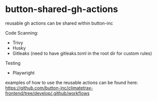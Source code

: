 # button-shared-gh-actions
reusable gh actions can be shared within button-inc


Code Scanning:
- Trivy
- Husky
- Gitleaks (need to have gitleaks.toml in the root dir for custom rules)

Testing
- Playwright

examples of how to use the reusable actions can be found here: https://github.com/button-inc/climatetrax-frontend/tree/develop/.github/workflows